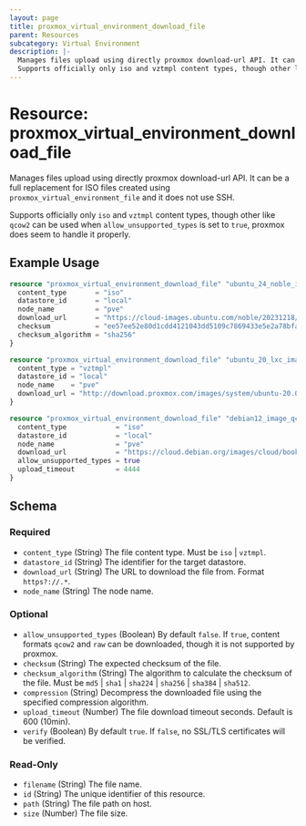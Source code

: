 ```yaml
---
layout: page
title: proxmox_virtual_environment_download_file
parent: Resources
subcategory: Virtual Environment
description: |-
  Manages files upload using directly proxmox download-url API. It can be a full replacement for ISO files created using proxmox_virtual_environment_file and it does not use SSH.
  Supports officially only iso and vztmpl content types, though other like qcow2 can be used when allow_unsupported_types is set to true, proxmox does seem to handle it properly.
---
```


# Resource: proxmox_virtual_environment_download_file

Manages files upload using directly proxmox download-url API. It can be a full replacement for ISO files created using `proxmox_virtual_environment_file` and it does not use SSH.

Supports officially only `iso` and `vztmpl` content types, though other like `qcow2` can be used when `allow_unsupported_types` is set to `true`, proxmox does seem to handle it properly.

## Example Usage

```terraform
resource "proxmox_virtual_environment_download_file" "ubuntu_24_noble_image" {
  content_type       = "iso"
  datastore_id       = "local"
  node_name          = "pve"
  download_url       = "https://cloud-images.ubuntu.com/noble/20231218/noble-server-cloudimg-amd64.img"
  checksum           = "ee57ee52e80d1cdd4121043dd5109c7869433e5e2a78bfa6058881fc1d535e03"
  checksum_algorithm = "sha256"
}

resource "proxmox_virtual_environment_download_file" "ubuntu_20_lxc_image" {
  content_type = "vztmpl"
  datastore_id = "local"
  node_name    = "pve"
  download_url = "http://download.proxmox.com/images/system/ubuntu-20.04-standard_20.04-1_amd64.tar.gz"
}

resource "proxmox_virtual_environment_download_file" "debian12_image_qcow2" {
  content_type            = "iso"
  datastore_id            = "local"
  node_name               = "pve"
  download_url            = "https://cloud.debian.org/images/cloud/bookworm/20230802-1460/debian-12-generic-amd64-20230802-1460.qcow2"
  allow_unsupported_types = true
  upload_timeout          = 4444
}
```

<!-- schema generated by tfplugindocs -->
## Schema

### Required

- `content_type` (String) The file content type. Must be `iso` | `vztmpl`.
- `datastore_id` (String) The identifier for the target datastore.
- `download_url` (String) The URL to download the file from. Format `https?://.*`.
- `node_name` (String) The node name.

### Optional

- `allow_unsupported_types` (Boolean) By default `false`. If `true`, content formats `qcow2` and `raw` can be downloaded, though it is not supported by proxmox.
- `checksum` (String) The expected checksum of the file.
- `checksum_algorithm` (String) The algorithm to calculate the checksum of the file. Must be `md5` | `sha1` | `sha224` | `sha256` | `sha384` | `sha512`.
- `compression` (String) Decompress the downloaded file using the specified compression algorithm.
- `upload_timeout` (Number) The file download timeout seconds. Default is 600 (10min).
- `verify` (Boolean) By default `true`. If `false`, no SSL/TLS certificates will be verified.

### Read-Only

- `filename` (String) The file name.
- `id` (String) The unique identifier of this resource.
- `path` (String) The file path on host.
- `size` (Number) The file size.
